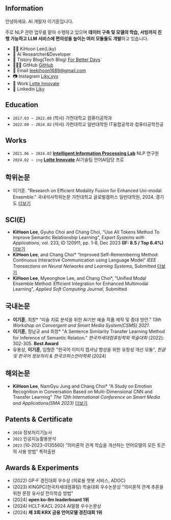 ## Information

안녕하세요. AI 개발자 이기훈입니다.

주로 NLP 관련 업무를 맡아 수행하고 있으며 **데이터 구축 및 모델의 학습, 서빙까지 진행 가능하고 LLM 서비스에 편의성을 높이는 여러 모듈들도 개발**하고 있습니다.

- 👨‍💻 KiHoon Lee(Liky)
- 🤖 AI Researcher&Developer
- 📔 Tistory Blog(Tech Blog) [For Better Days](https://forbetterdays.tistory.com/)
- 👨🏻‍💻 GitHub [GitHub](https://github.com/Liky98)
- 📧 Email [leekihoon1689@gmail.com](mailto:leekihoon1689@gmail.com)
- 📷 Instagram [Liky_yyy](https://www.instagram.com/liky_yyy/)
- 🏢 Work [Lotte Innovate](https://www.lotteinnovate.com/)
- 📄 Linkedin [Liky](https://www.linkedin.com/in/kihoon-lee-a9b36b277/)

## Education
- `2017.03 ~ 2022.08`  (학사) 가천대학교 컴퓨터공학과
- `2022.09 ~ 2024.02`  (석사) 가천대학교 일반대학원 IT융합공학과 컴퓨터공학전공

## Works
- `2021.06 ~ 2024.02` **[Intelligent Information Processing Lab](https://iiplab.gachon.ac.kr/)** NLP 연구원
- `2024.02 ~ ing` **[Lotte Innovate](https://www.lotteinnovate.com/)** AI기술팀 언어AI담당 프로

## 학위논문
- 이기훈. "Research on Efficient Modality Fusion for Enhanced Uni-modal Ensemble." 국내석사학위논문 가천대학교 글로벌캠퍼스 일반대학원, 2024. 경기도 [더보기](Papers&Patents/Research%20on%20Efficient%20Modality%20Fusion%20for%20Enhanced%20Uni-modal%20Ensemble.md)

## SCI(E)
- **KiHoon Lee**, Gyuho Choi and Chang Choi, “Use All Tokens Method To Improve Semantic Relationship Learning", _Expert Systems with Applications_, vol. 233, ID 120911, pp. 1-8, Dec 2023 **(IF: 8.5 / Top 6.4%)** [더보기](Papers&Patents/Use%20All%20Tokens%20Method%20To%20Improve%20Semantic%20Relationship%20Learning.md)
- **KiHoon Lee**, and Chang Choi* “Improved Self-Remembering Method: Continuous Interactive Communication using Language Model” _IEEE Transactions on Neural Networks and Learning Systems,_ Submitted [더보기](Papers&Patents/Improved%20Self-Remembering%20Method%20-%20Continuous%20Interactive%20Communication%20using%20Language%20Model.md)
- **KiHoon Lee**, Myeonghoe Lee, and Chang Choi*, "Unified Modal Ensemble Method: Efficient Integration for Enhanced Multimodal Learning", _Applied Soft Computing Journal_, Submitted

## 국내논문
- **이기훈**, 최창* “미술 치료 분석을 위한 AI기반 예술 작품 제작 및 증대 방안.” _13th Workshop on Convergent and Smart Media System(CSMS) 2021_. 
- **이기훈**, 정남규 and 최창* "A Sentence Similarity Transfer Learning Method for Inference of Semantic Relation." _한국차세대컴퓨팅학회 학술대회_ (2022): 302-305. **Best Award**
- 유용상, **이기훈**, 임형준 "한국어 이미지 캡셔닝 향상을 위한 유창성 개선 모듈", _한글 및 한국어 정보처리 & 한국코퍼스언어학회_ (2024) 

## 해외논문
- **KiHoon Lee**, NamGyu Jung and Chang Choi* “A Study on Emotion Recognition in Conversation Based on Multi-Dimensional CNN and Transfer Learning” _The 12th International Conference on Smart Media and Applications(SMA 2023)_ [더보기](Papers&Patents/A%20Study%20on%20Emotion%20Recognition%20in%20Conversation%20Based%20on%20Multi-Dimensional%20CNN%20and%20Transfer%20Learning.md)

## Patents & Certificate
- `2018` 정보처리기능사
- `2022` 인공지능활용분석
- `2023` (10-2023-0135560) ”의미론적 관계 학습을 개선하는 언어모델의 모든 토큰의 사용 방법” 특허출원

## Awards & Experiments
- (2022) GP-F 경진대회 우수상 (의료용 챗봇 서비스, ADOC) 
- (2023) KINGPC(한국차세대컴퓨팅) 학술대회 우수논문상 "의미론적 관계 추론을 위한 문장 유사성 전이학습 방법"
- (2024) **open ko-llm leaderboard 1위** 
- (2024) HCLT-KACL 2024 AI말평 우수논문상 
- (2024) **제 3회 KRX 금융 언어모델 경진대회 1위** 